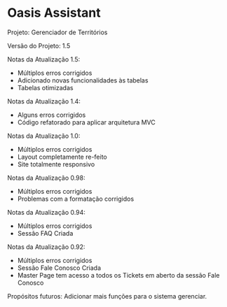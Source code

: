 # Oasis Assistant
 Projeto: Gerenciador de Territórios
 
 Versão do Projeto: 1.5

 Notas da Atualização 1.5:
 * Múltiplos erros corrigidos
 * Adicionado novas funcionalidades às tabelas
 * Tabelas otimizadas

 Notas da Atualização 1.4:
 * Alguns erros corrigidos
 * Código refatorado para aplicar arquitetura MVC

 Notas da Atualização 1.0:
 * Múltiplos erros corrigidos
 * Layout completamente re-feito
 * Site totalmente responsivo

 Notas da Atualização 0.98:
 * Múltiplos erros corrigidos
 * Problemas com a formatação corrigidos
 
 Notas da Atualização 0.94:
 * Múltiplos erros corrigidos
 * Sessão FAQ Criada

 Notas da Atualização 0.92:
 * Múltiplos erros corrigidos
 * Sessão Fale Conosco Criada
 * Master Page tem acesso a todos os Tickets em aberto da sessão Fale Conosco
 
 Propósitos futuros: Adicionar mais funções para o sistema gerenciar.
